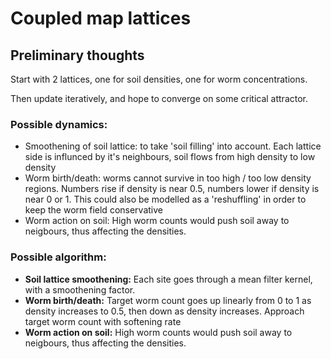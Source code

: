 # Coupled map lattices

## Preliminary thoughts

Start with 2 lattices, one for soil densities, one for worm concentrations.

Then update iteratively, and hope to converge on some critical attractor.

### Possible dynamics:

* Smoothening of soil lattice: to take 'soil filling' into account. Each lattice side is influnced by it's neighbours, soil flows from high density to low density
* Worm birth/death: worms cannot survive in too high / too low density regions. Numbers rise if density is near 0.5, numbers lower if density is near 0 or 1. This could also be modelled as a 'reshuffling' in order to keep the worm field conservative
* Worm action on soil: High worm counts would push soil away to neigbours, thus affecting the densities.

### Possible algorithm:

* **Soil lattice smoothening:** Each site goes through a mean filter kernel, with a smoothening factor.
* **Worm birth/death:** Target worm count goes up linearly from 0 to 1 as density increases to 0.5, then down as density increases. Approach target worm count with softening rate
* **Worm action on soil:** High worm counts would push soil away to neigbours, thus affecting the densities.



